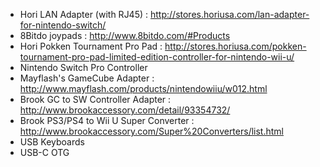   - Hori LAN Adapter (with RJ45) :
    <http://stores.horiusa.com/lan-adapter-for-nintendo-switch/>
  - 8Bitdo joypads : <http://www.8bitdo.com/#Products>
  - Hori Pokken Tournament Pro Pad :
    <http://stores.horiusa.com/pokken-tournament-pro-pad-limited-edition-controller-for-nintendo-wii-u/>
  - Nintendo Switch Pro Controller
  - Mayflash's GameCube Adapter :
    <http://www.mayflash.com/products/nintendowiiu/w012.html>
  - Brook GC to SW Controller Adapter :
    <http://www.brookaccessory.com/detail/93354732/>
  - Brook PS3/PS4 to Wii U Super Converter :
    <http://www.brookaccessory.com/Super%20Converters/list.html>
  - USB Keyboards
  - USB-C OTG
